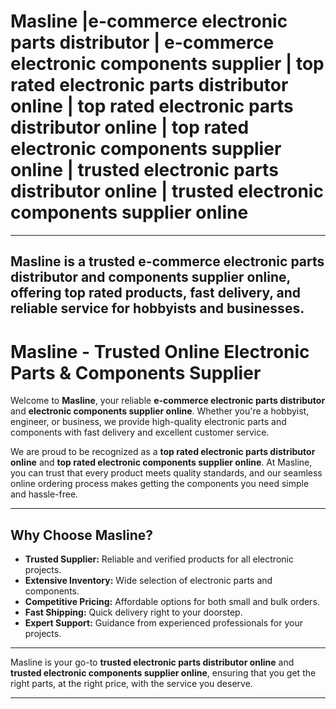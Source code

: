 # Masline |e-commerce electronic parts distributor |  e-commerce electronic components supplier | top rated electronic parts distributor online | top rated electronic parts distributor online  | top rated electronic components supplier online | trusted electronic parts distributor online | trusted electronic components supplier online
---
Masline is a trusted e-commerce electronic parts distributor and components supplier online, offering top rated products, fast delivery, and reliable service for hobbyists and businesses.
---

# Masline - Trusted Online Electronic Parts & Components Supplier

Welcome to **Masline**, your reliable **e-commerce electronic parts distributor** and **electronic components supplier online**. Whether you're a hobbyist, engineer, or business, we provide high-quality electronic parts and components with fast delivery and excellent customer service.

We are proud to be recognized as a **top rated electronic parts distributor online** and **top rated electronic components supplier online**. At Masline, you can trust that every product meets quality standards, and our seamless online ordering process makes getting the components you need simple and hassle-free.

---

## Why Choose Masline?

- **Trusted Supplier:** Reliable and verified products for all electronic projects.  
- **Extensive Inventory:** Wide selection of electronic parts and components.  
- **Competitive Pricing:** Affordable options for both small and bulk orders.  
- **Fast Shipping:** Quick delivery right to your doorstep.  
- **Expert Support:** Guidance from experienced professionals for your projects.  

---

Masline is your go-to **trusted electronic parts distributor online** and **trusted electronic components supplier online**, ensuring that you get the right parts, at the right price, with the service you deserve.

---
